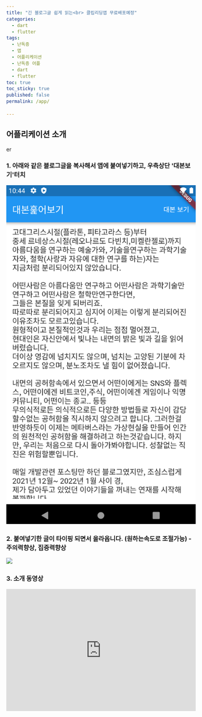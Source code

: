 ```yaml
---
title: "긴 블로그글 쉽게 읽는<br> 클립리딩앱 무료배포예정"
categories: 
  - dart
  - flutter
tags: 
  - 난독증
  - 앱
  - 어플리케이션
  - 난독증 어플
  - dart
  - flutter
toc: true
toc_sticky: true
published: false
permalink: /app/

---
```


## 어플리케이션 소개


er

### 1. 아래와 같은 블로그글을 복사해서 앱에 붙여넣기하고, 우측상단 '대본보기'터치

![screenshot](/assets/img/screenshot.png)

### 2. 붙여넣기한 글이 타이핑 되면서 올라옵니다. **(원하는속도로 조절가능)**  - **주의력향상, 집중력향상**

![](/assets/img/clipboardreading.gif)

### 3. 소개 동영상
<div style="padding:64.52% 0 0 0;position:relative;"><iframe src="https://player.vimeo.com/video/641959954?h=fc8f61e0d4&amp;badge=0&amp;autopause=0&amp;player_id=0&amp;app_id=58479" frameborder="0" allow="autoplay; fullscreen; picture-in-picture" allowfullscreen style="position:absolute;top:0;left:0;width:100%;height:100%;" title="demo sample"></iframe></div><script src="https://player.vimeo.com/api/player.js"></script>